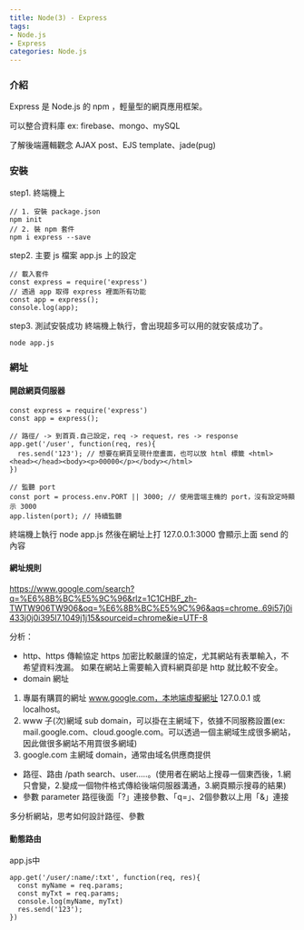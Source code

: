 ```yaml
---
title: Node(3) - Express
tags: 
- Node.js
- Express
categories: Node.js
---
```

### 介紹
Express 是 Node.js 的 npm ，輕量型的網頁應用框架。

可以整合資料庫
ex: firebase、mongo、mySQL

了解後端邏輯觀念
AJAX post、EJS template、jade(pug)

### 安裝
step1. 終端機上
```
// 1. 安裝 package.json
npm init
// 2. 裝 npm 套件
npm i express --save
```

step2. 主要 js 檔案 app.js 上的設定
```
// 載入套件
const express = require('express')
// 透過 app 取得 express 裡面所有功能
const app = express();
console.log(app);
```

step3. 測試安裝成功
終端機上執行，會出現超多可以用的就安裝成功了。
```
node app.js
```
### 網址
#### 開啟網頁伺服器
```
const express = require('express')
const app = express();

// 路徑/ -> 到首頁.自己設定，req -> request，res -> response
app.get('/user', function(req, res){
  res.send('123'); // 想要在網頁呈現什麼畫面，也可以放 html 標籤 <html><head></head><body><p>00000</p></body></html>
})

// 監聽 port
const port = process.env.PORT || 3000; // 使用雲端主機的 port，沒有設定時顯示 3000
app.listen(port); // 持續監聽
```

終端機上執行 node app.js
然後在網址上打 127.0.0.1:3000 會顯示上面 send 的內容

#### 網址規則
https://www.google.com/search?q=%E6%8B%BC%E5%9C%96&rlz=1C1CHBF_zh-TWTW906TW906&oq=%E6%8B%BC%E5%9C%96&aqs=chrome..69i57j0i433j0j0i395l7.1049j1j15&sourceid=chrome&ie=UTF-8

分析：
- http、https 傳輸協定
https 加密比較嚴謹的協定，尤其網站有表單輸入，不希望資料洩漏。
如果在網站上需要輸入資料網頁卻是 http 就比較不安全。
- domain 網址
1. 專屬有購買的網址 www.google.com，本地端虛擬網址 127.0.0.1 或 localhost。
2. www 子(次)網域 sub domain，可以掛在主網域下，依據不同服務設置(ex: mail.google.com、cloud.google.com。可以透過一個主網域生成很多網站，因此做很多網站不用買很多網域)
3. google.com 主網域 domain，通常由域名供應商提供
- 路徑、路由 /path
search、user.....。(使用者在網站上搜尋一個東西後，1.網只會變，2.變成一個物件格式傳給後端伺服器溝通，3.網頁顯示搜尋的結果)
- 參數 parameter
路徑後面「?」連接參數、「q=」、2個參數以上用「&」連接

多分析網站，思考如何設計路徑、參數

#### 動態路由 
app.js中
```
app.get('/user/:name/:txt', function(req, res){
  const myName = req.params;
  const myTxt = req.params;
  console.log(myName, myTxt)
  res.send('123');
})
```

